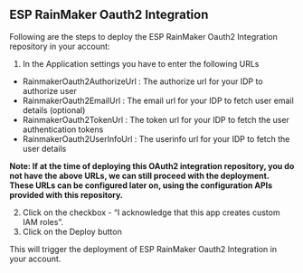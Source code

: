 ## ESP RainMaker Oauth2 Integration

Following are the steps to deploy the ESP RainMaker Oauth2 Integration repository in your account:

1. In the Application settings you have to enter the following URLs
 - RainmakerOauth2AuthorizeUrl : The authorize url for your IDP to authorize user
 - RainmakerOauth2EmailUrl : The email url for your IDP to fetch user email details (optional)
 - RainmakerOauth2TokenUrl : The token url for your IDP to fetch the user authentication tokens
 - RainmakerOauth2UserInfoUrl : The userinfo url for your IDP to fetch the user details

**Note: If at the time of deploying this OAuth2 integration repository, you do not have the above URLs, we can still proceed with the deployment. These URLs can be configured later on, using the configuration APIs provided with this repository.**
 
2. Click on the checkbox - “I acknowledge that this app creates custom IAM roles”.
3. Click on the Deploy button

This will trigger the deployment of ESP RainMaker Oauth2 Integration in your account.
